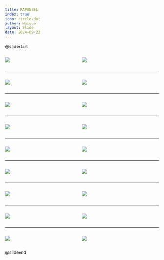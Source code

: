 ```yaml
---
title: RAPUNZEL
index: true
icon: circle-dot
author: Haiyue
layout: Slide
date: 2024-09-22
---
```

 
@slidestart

<div style="display:flex">
<div style="flex:1">

![](https://raw.githubusercontent.com/yclord/reading/refs/heads/master/english/Level-N/RAPUNZEL/001.webp)
</div>
<div style="flex:1">

![](https://raw.githubusercontent.com/yclord/reading/refs/heads/master/english/Level-N/RAPUNZEL/002.webp)
</div>
</div>

---

<div style="display:flex">
<div style="flex:1">

![](https://raw.githubusercontent.com/yclord/reading/refs/heads/master/english/Level-N/RAPUNZEL/003.webp)
</div>
<div style="flex:1">

![](https://raw.githubusercontent.com/yclord/reading/refs/heads/master/english/Level-N/RAPUNZEL/004.webp)
</div>
</div>

---

<div style="display:flex">
<div style="flex:1">

![](https://raw.githubusercontent.com/yclord/reading/refs/heads/master/english/Level-N/RAPUNZEL/005.webp)
</div>
<div style="flex:1">

![](https://raw.githubusercontent.com/yclord/reading/refs/heads/master/english/Level-N/RAPUNZEL/006.webp)
</div>
</div>

---

<div style="display:flex">
<div style="flex:1">

![](https://raw.githubusercontent.com/yclord/reading/refs/heads/master/english/Level-N/RAPUNZEL/007.webp)
</div>
<div style="flex:1">

![](https://raw.githubusercontent.com/yclord/reading/refs/heads/master/english/Level-N/RAPUNZEL/008.webp)
</div>
</div>

---

<div style="display:flex">
<div style="flex:1">

![](https://raw.githubusercontent.com/yclord/reading/refs/heads/master/english/Level-N/RAPUNZEL/009.webp)
</div>
<div style="flex:1">

![](https://raw.githubusercontent.com/yclord/reading/refs/heads/master/english/Level-N/RAPUNZEL/010.webp)
</div>
</div>

---

<div style="display:flex">
<div style="flex:1">

![](https://raw.githubusercontent.com/yclord/reading/refs/heads/master/english/Level-N/RAPUNZEL/011.webp)
</div>
<div style="flex:1">

![](https://raw.githubusercontent.com/yclord/reading/refs/heads/master/english/Level-N/RAPUNZEL/012.webp)
</div>
</div>

---

<div style="display:flex">
<div style="flex:1">

![](https://raw.githubusercontent.com/yclord/reading/refs/heads/master/english/Level-N/RAPUNZEL/013.webp)
</div>
<div style="flex:1">

![](https://raw.githubusercontent.com/yclord/reading/refs/heads/master/english/Level-N/RAPUNZEL/014.webp)
</div>
</div>

---

<div style="display:flex">
<div style="flex:1">

![](https://raw.githubusercontent.com/yclord/reading/refs/heads/master/english/Level-N/RAPUNZEL/015.webp)
</div>
<div style="flex:1">

![](https://raw.githubusercontent.com/yclord/reading/refs/heads/master/english/Level-N/RAPUNZEL/016.webp)
</div>
</div>

---

<div style="display:flex">
<div style="flex:1">

![](https://raw.githubusercontent.com/yclord/reading/refs/heads/master/english/Level-N/RAPUNZEL/017.webp)
</div>
<div style="flex:1">

![](https://raw.githubusercontent.com/yclord/reading/refs/heads/master/english/Level-N/RAPUNZEL/018.webp)
</div>
</div>

@slideend
